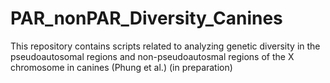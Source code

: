 # PAR_nonPAR_Diversity_Canines
This repository contains scripts related to analyzing genetic diversity in the pseudoautosomal regions and non-pseudoautosmal regions of the X chromosome in canines (Phung et al.) (in preparation)

